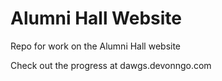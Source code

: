 # Alumni Hall Website
Repo for work on the Alumni Hall website

Check out the progress at dawgs.devonngo.com

